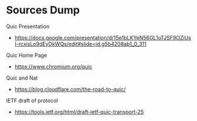 # Sources Dump

Quic Presentation
- https://docs.google.com/presentation/d/15e1bLKYeN56GL1oTJSF9OZiUsI-rcxisLo9dEyDkWQs/edit#slide=id.g5b4208ab1_0_311

Quic Home Page
- https://www.chromium.org/quic

Quic and Nat
- https://blog.cloudflare.com/the-road-to-quic/

IETF draft of protocol
- https://tools.ietf.org/html/draft-ietf-quic-transport-25